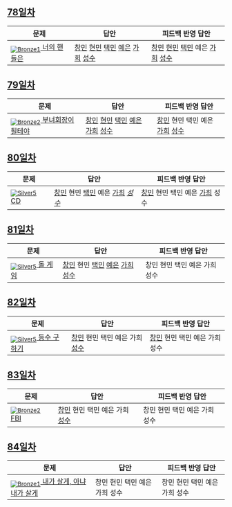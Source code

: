 [Unrated]: https://user-images.githubusercontent.com/33937365/126247607-85783912-c11a-4d50-ac36-8cc7dcb75cd2.png
[Bronze5]: https://user-images.githubusercontent.com/33937365/126247611-e362d727-17a4-4737-a232-5827e185ab7c.png
[Bronze4]: https://user-images.githubusercontent.com/33937365/126247612-89cbc675-e1d4-43a2-950b-1cb014dca697.png
[Bronze3]: https://user-images.githubusercontent.com/33937365/126247613-b8408610-7bc4-40f8-804f-a30a45ddbb68.png
[Bronze2]: https://user-images.githubusercontent.com/33937365/126247614-d85dc6ff-a520-4c00-82bd-eb593b156bd8.png
[Bronze1]: https://user-images.githubusercontent.com/33937365/126247616-04b2ab30-9891-4b7b-8cb4-38e99b97e834.png
[Silver5]: https://user-images.githubusercontent.com/33937365/126247618-38c5c905-672b-4d75-808e-8a7d45ea577d.png
[Silver4]: https://user-images.githubusercontent.com/33937365/126247620-ba2d1b96-b0aa-4b88-80c5-71569c69bbc3.png
[Silver3]: https://user-images.githubusercontent.com/33937365/126247621-1b55b7f4-3a79-4348-8a63-f00c1813853e.png
[Silver2]: https://user-images.githubusercontent.com/33937365/126247622-a83b30a9-6618-4593-b775-6f6730afd3f6.png
[Silver1]: https://user-images.githubusercontent.com/33937365/126247625-8d82f8ab-6f95-4ef8-a243-be31f548596e.png

## [78일차](Day78)

| 문제                 | 답안 | 피드백 반영 답안 |
| -------------------- | ---- | ---------------- |
| [<sub>![Bronze1]</sub> 너의 핸들은](https://www.acmicpc.net/problem/15819) | [창민](Day78/kcm_15819.java) [현민](Day78/shm_15819.java) [택민](Day78/jtm_15819.java) [예은](Day78/lye_15819.py) [가희](Day78/kkh_15819.java) [성수](Day78/ass_15819.java) | [창민](Day78/kcm_15819.java) [현민](Day78/shm_15819.java) [택민](Day78/jtm_15819.java) 예은 [가희](Day78/kkh_15819.java) [성수](Day78/ass_15819.java)             |

## [79일차](Day79)

| 문제                 | 답안 | 피드백 반영 답안 |
| -------------------- | ---- | ---------------- |
| [<sub>![Bronze2]</sub> 부녀회장이 될테야](https://www.acmicpc.net/problem/2775) | [창민](Day79/kcm_2775.java) [현민](Day79/shm_2775.java) [택민](Day79/jtm_2775.java) [예은](Day79/lye_2775.py) [가희](Day79/kkh_2775.java) [성수](Day79/ass_2775.java) | [창민](Day79/kcm_2775.java) 현민 택민 예은 [가희](Day79/kkh_2775.java) [성수](Day79/ass_2775.java)             |

## [80일차](Day80)

| 문제                 | 답안 | 피드백 반영 답안 |
| -------------------- | ---- | ---------------- |
| [<sub>![Silver5]</sub> CD](https://www.acmicpc.net/problem/4158) | [창민](Day80/kcm_4158.java) 현민 [택민](Day80/jtm_4158.java) 예은 [가희](Day80/kkh_4158.java) *[성수](Day80/ass_4158.java)* | [창민](Day80/kcm_4158.java) 현민 택민 예은 [가희](Day80/kkh_4158.java) 성수             |

## [81일차](Day81)

| 문제                 | 답안 | 피드백 반영 답안 |
| -------------------- | ---- | ---------------- |
| [<sub>![Silver5]</sub> 돌 게임](https://www.acmicpc.net/problem/9655) | [창민](Day81/kcm_9655.java) 현민 [택민](Day81/jtm_9655.java) [예은](Day81/lye_9655.py) [가희](Day81/kkh_9655.java) [성수](Day81/ass_9655.java) | 창민 현민 택민 예은 가희 성수             |

## [82일차](Day82)

| 문제                 | 답안 | 피드백 반영 답안 |
| -------------------- | ---- | ---------------- |
| [<sub>![Silver5]</sub> 등수 구하기](https://www.acmicpc.net/problem/1205) | [창민](Day82/kcm_1205.java) 현민 택민 예은 가희 [성수](Day82/ass_1205.java) | [창민](Day82/kcm_1205.java) 현민 택민 예은 가희 성수             |

## [83일차](Day83)

| 문제                 | 답안 | 피드백 반영 답안 |
| -------------------- | ---- | ---------------- |
| [<sub>![Bronze2]</sub> FBI](https://www.acmicpc.net/problem/2857) | [창민](Day83/kcm_2857.java) 현민 택민 예은 가희 [성수](Day83/ass_2857.java)| 창민 현민 택민 예은 가희 성수             |

## [84일차](Day84)

| 문제                 | 답안 | 피드백 반영 답안 |
| -------------------- | ---- | ---------------- |
| [<sub>![Bronze1]</sub> 내가 살게, 아냐 내가 살게](https://www.acmicpc.net/problem/18229) | 창민 현민 택민 예은 가희 성수 | 창민 현민 택민 예은 가희 성수             |

